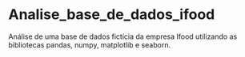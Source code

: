 # Analise_base_de_dados_ifood
Análise de uma base de dados fictícia da empresa Ifood utilizando as bibliotecas pandas, numpy, matplotlib e seaborn. 
